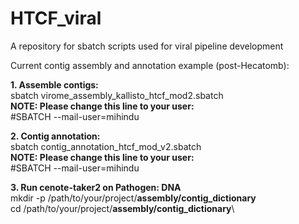 # HTCF_viral
A repository for sbatch scripts used for viral pipeline development

Current contig assembly and annotation example (post-Hecatomb):

<b>1.  Assemble contigs:</b><br>
sbatch virome_assembly_kallisto_htcf_mod2.sbatch<br>
<b>NOTE: Please change this line to your user:</b><br>
#SBATCH --mail-user=mihindu<br>

<b>2.  Contig annotation:</b><br>
sbatch contig_annotation_htcf_mod_v2.sbatch<br>
<b>NOTE: Please change this line to your user:</b><br>
#SBATCH --mail-user=mihindu<br>

<b>3. Run cenote-taker2 on Pathogen: DNA</b>\
mkdir -p /path/to/your/project/<b>assembly/contig_dictionary</b>\
cd /path/to/your/project/<b>assembly/contig_dictionary</b>\
